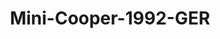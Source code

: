 ---
    title: Mini-Cooper-1992-GER
    slug: Mini-Cooper-1992-GER
    description:
    code: Mini-Cooper-1992-GER
    image: https://cmdiy-archive.s3.us-east-1.amazonaws.com/adverts/images/Mini-Cooper-1992-GER.jpeg
    download: https://cmdiy-archive.s3.us-east-1.amazonaws.com/adverts/documents/Mini-Cooper-1992-GER.pdf
---